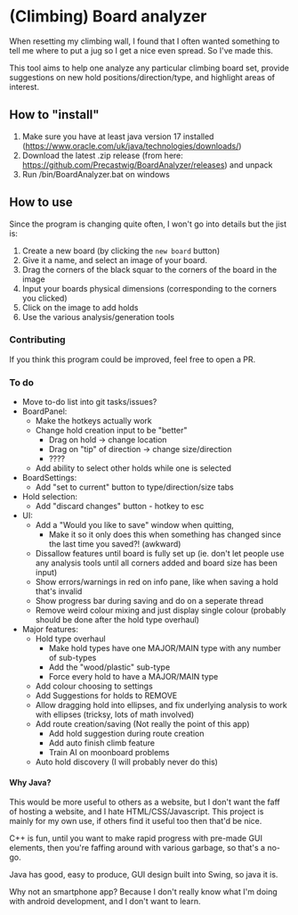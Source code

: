 # (Climbing) Board analyzer
When resetting my climbing wall, I found that I often wanted something to tell me where to put a jug so I get a nice even spread. So I've made this.

This tool aims to help one analyze any particular climbing board set, provide suggestions on new hold positions/direction/type, and highlight areas of interest.

## How to "install"
1. Make sure you have at least java version 17 installed (https://www.oracle.com/uk/java/technologies/downloads/)
2. Download the latest .zip release (from here: https://github.com/Precastwig/BoardAnalyzer/releases) and unpack
3. Run /bin/BoardAnalyzer.bat on windows

## How to use
Since the program is changing quite often, I won't go into details but the jist is:
1. Create a new board (by clicking the `new board` button)
2. Give it a name, and select an image of your board.
3. Drag the corners of the black squar to the corners of the board in the image
4. Input your boards physical dimensions (corresponding to the corners you clicked)
5. Click on the image to add holds
6. Use the various analysis/generation tools

### Contributing
If you think this program could be improved, feel free to open a PR.

### To do
- Move to-do list into git tasks/issues?
- BoardPanel:
	- Make the hotkeys actually work
    - Change hold creation input to be "better"
        - Drag on hold -> change location
        - Drag on "tip" of direction -> change size/direction
        - ????
    - Add ability to select other holds while one is selected
- BoardSettings:
    - Add "set to current" button to type/direction/size tabs
- Hold selection:
    - Add "discard changes" button - hotkey to esc
- UI:
    - Add a "Would you like to save" window when quitting,
    	- Make it so it only does this when something has changed since the last time you saved?! (awkward) 
    - Dissallow features until board is fully set up (ie. don't let people use any analysis tools until all corners added and board size has been input)
    - Show errors/warnings in red on info pane, like when saving a hold that's invalid
    - Show progress bar during saving and do on a seperate thread
	- Remove weird colour mixing and just display single colour (probably should be done after the hold type overhaul)
- Major features:
	- Hold type overhaul
		- Make hold types have one MAJOR/MAIN type with any number of sub-types
		- Add the "wood/plastic" sub-type
		- Force every hold to have a MAJOR/MAIN type
	- Add colour choosing to settings
    - Add Suggestions for holds to REMOVE
    - Allow dragging hold into ellipses, and fix underlying analysis to work with ellipses (tricksy, lots of math involved)
    - Add route creation/saving (Not really the point of this app)
        - Add hold suggestion during route creation
        - Add auto finish climb feature
        - Train AI on moonboard problems
    - Auto hold discovery (I will probably never do this)

#### Why Java?
This would be more useful to others as a website, but I don't want the faff of hosting a website, and I hate HTML/CSS/Javascript. This project is mainly for my own use, if others find it useful too then that'd be nice.

C++ is fun, until you want to make rapid progress with pre-made GUI elements, then you're faffing around with various garbage, so that's a no-go.

Java has good, easy to produce, GUI design built into Swing, so java it is.

Why not an smartphone app? Because I don't really know what I'm doing with android development, and I don't want to learn.
